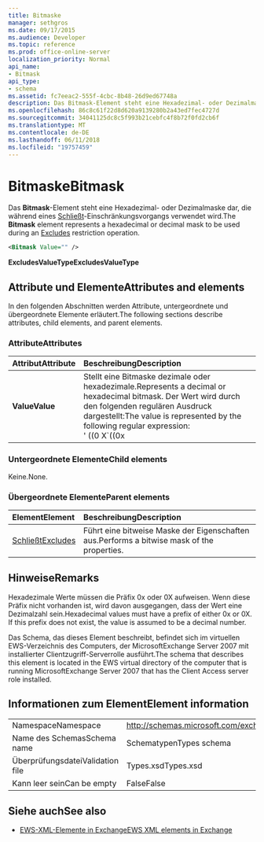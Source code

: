 ```yaml
---
title: Bitmaske
manager: sethgros
ms.date: 09/17/2015
ms.audience: Developer
ms.topic: reference
ms.prod: office-online-server
localization_priority: Normal
api_name:
- Bitmask
api_type:
- schema
ms.assetid: fc7eeac2-555f-4cbc-8b48-26d9ed67748a
description: Das Bitmask-Element steht eine Hexadezimal- oder Dezimalmaske dar, die während eines Schließt-Einschränkungsvorgangs verwendet wird.
ms.openlocfilehash: 86c8c61f22d8d620a9139280b2a43ed7fec4727d
ms.sourcegitcommit: 34041125dc8c5f993b21cebfc4f8b72f0fd2cb6f
ms.translationtype: MT
ms.contentlocale: de-DE
ms.lasthandoff: 06/11/2018
ms.locfileid: "19757459"
---
```

# <a name="bitmask"></a><span data-ttu-id="bd3b9-103">Bitmaske</span><span class="sxs-lookup"><span data-stu-id="bd3b9-103">Bitmask</span></span>

<span data-ttu-id="bd3b9-104">Das **Bitmask**-Element steht eine Hexadezimal- oder Dezimalmaske dar, die während eines [Schließt](excludes.md)-Einschränkungsvorgangs verwendet wird.</span><span class="sxs-lookup"><span data-stu-id="bd3b9-104">The **Bitmask** element represents a hexadecimal or decimal mask to be used during an [Excludes](excludes.md) restriction operation.</span></span> 
  
```xml
<Bitmask Value="" />
```

<span data-ttu-id="bd3b9-105">**ExcludesValueType**</span><span class="sxs-lookup"><span data-stu-id="bd3b9-105">**ExcludesValueType**</span></span>

## <a name="attributes-and-elements"></a><span data-ttu-id="bd3b9-106">Attribute und Elemente</span><span class="sxs-lookup"><span data-stu-id="bd3b9-106">Attributes and elements</span></span>

<span data-ttu-id="bd3b9-107">In den folgenden Abschnitten werden Attribute, untergeordnete und übergeordnete Elemente erläutert.</span><span class="sxs-lookup"><span data-stu-id="bd3b9-107">The following sections describe attributes, child elements, and parent elements.</span></span>
  
### <a name="attributes"></a><span data-ttu-id="bd3b9-108">Attribute</span><span class="sxs-lookup"><span data-stu-id="bd3b9-108">Attributes</span></span>

|<span data-ttu-id="bd3b9-109">**Attribut**</span><span class="sxs-lookup"><span data-stu-id="bd3b9-109">**Attribute**</span></span>|<span data-ttu-id="bd3b9-110">**Beschreibung**</span><span class="sxs-lookup"><span data-stu-id="bd3b9-110">**Description**</span></span>|
|:-----|:-----|
|<span data-ttu-id="bd3b9-111">**Value**</span><span class="sxs-lookup"><span data-stu-id="bd3b9-111">**Value**</span></span> | <span data-ttu-id="bd3b9-112">Stellt eine Bitmaske dezimale oder hexadezimale.</span><span class="sxs-lookup"><span data-stu-id="bd3b9-112">Represents a decimal or hexadecimal bitmask.</span></span> <span data-ttu-id="bd3b9-113">Der Wert wird durch den folgenden regulären Ausdruck dargestellt:</span><span class="sxs-lookup"><span data-stu-id="bd3b9-113">The value is represented by the following regular expression:</span></span><br/><span data-ttu-id="bd3b9-114">' ((0 X</span><span class="sxs-lookup"><span data-stu-id="bd3b9-114">\`((0x</span></span>|<span data-ttu-id="bd3b9-115">0x)[0-9a-FA-f]\*)</span><span class="sxs-lookup"><span data-stu-id="bd3b9-115">0X)[0-9A-Fa-f]\*)</span></span>|<span data-ttu-id="bd3b9-116">([0-9] \*) ".</span><span class="sxs-lookup"><span data-stu-id="bd3b9-116">([0-9]\*)\`.</span></span><br/><br/><span data-ttu-id="bd3b9-117">Nachfolgend sehen Sie Beispiele für Hexadezimalwerte für dieses Attribut:</span><span class="sxs-lookup"><span data-stu-id="bd3b9-117">The following are examples of hexadecimal values for this attribute:</span></span><br/><span data-ttu-id="bd3b9-118">-0x12AF</span><span class="sxs-lookup"><span data-stu-id="bd3b9-118">- 0x12AF</span></span><br/><span data-ttu-id="bd3b9-119">-0X334AE</span><span class="sxs-lookup"><span data-stu-id="bd3b9-119">- 0X334AE</span></span><br/><br/><span data-ttu-id="bd3b9-120">Nachfolgend sehen Sie Beispiele für Dezimalwerte für dieses Attribut:</span><span class="sxs-lookup"><span data-stu-id="bd3b9-120">The following are examples of decimal values for this attribute:</span></span><br/><span data-ttu-id="bd3b9-121">-10</span><span class="sxs-lookup"><span data-stu-id="bd3b9-121">- 10</span></span><br/><span data-ttu-id="bd3b9-122">-255</span><span class="sxs-lookup"><span data-stu-id="bd3b9-122">- 255</span></span><br/><span data-ttu-id="bd3b9-123">-4562</span><span class="sxs-lookup"><span data-stu-id="bd3b9-123">- 4562</span></span> |
   
### <a name="child-elements"></a><span data-ttu-id="bd3b9-124">Untergeordnete Elemente</span><span class="sxs-lookup"><span data-stu-id="bd3b9-124">Child elements</span></span>

<span data-ttu-id="bd3b9-125">Keine.</span><span class="sxs-lookup"><span data-stu-id="bd3b9-125">None.</span></span>
  
### <a name="parent-elements"></a><span data-ttu-id="bd3b9-126">Übergeordnete Elemente</span><span class="sxs-lookup"><span data-stu-id="bd3b9-126">Parent elements</span></span>

|<span data-ttu-id="bd3b9-127">**Element**</span><span class="sxs-lookup"><span data-stu-id="bd3b9-127">**Element**</span></span>|<span data-ttu-id="bd3b9-128">**Beschreibung**</span><span class="sxs-lookup"><span data-stu-id="bd3b9-128">**Description**</span></span>|
|:-----|:-----|
|[<span data-ttu-id="bd3b9-129">Schließt</span><span class="sxs-lookup"><span data-stu-id="bd3b9-129">Excludes</span></span>](excludes.md) <br/> |<span data-ttu-id="bd3b9-130">Führt eine bitweise Maske der Eigenschaften aus.</span><span class="sxs-lookup"><span data-stu-id="bd3b9-130">Performs a bitwise mask of the properties.</span></span>  <br/> |
   
## <a name="remarks"></a><span data-ttu-id="bd3b9-131">Hinweise</span><span class="sxs-lookup"><span data-stu-id="bd3b9-131">Remarks</span></span>

<span data-ttu-id="bd3b9-p102">Hexadezimale Werte müssen die Präfix 0x oder 0X aufweisen. Wenn diese Präfix nicht vorhanden ist, wird davon ausgegangen, dass der Wert eine Dezimalzahl sein.</span><span class="sxs-lookup"><span data-stu-id="bd3b9-p102">Hexadecimal values must have a prefix of either 0x or 0X. If this prefix does not exist, the value is assumed to be a decimal number.</span></span>
  
<span data-ttu-id="bd3b9-134">Das Schema, das dieses Element beschreibt, befindet sich im virtuellen EWS-Verzeichnis des Computers, der MicrosoftExchange Server 2007 mit installierter Clientzugriff-Serverrolle ausführt.</span><span class="sxs-lookup"><span data-stu-id="bd3b9-134">The schema that describes this element is located in the EWS virtual directory of the computer that is running MicrosoftExchange Server 2007 that has the Client Access server role installed.</span></span>
  
## <a name="element-information"></a><span data-ttu-id="bd3b9-135">Informationen zum Element</span><span class="sxs-lookup"><span data-stu-id="bd3b9-135">Element information</span></span>

|||
|:-----|:-----|
|<span data-ttu-id="bd3b9-136">Namespace</span><span class="sxs-lookup"><span data-stu-id="bd3b9-136">Namespace</span></span>  <br/> |http://schemas.microsoft.com/exchange/services/2006/types  <br/> |
|<span data-ttu-id="bd3b9-137">Name des Schemas</span><span class="sxs-lookup"><span data-stu-id="bd3b9-137">Schema name</span></span>  <br/> |<span data-ttu-id="bd3b9-138">Schematypen</span><span class="sxs-lookup"><span data-stu-id="bd3b9-138">Types schema</span></span>  <br/> |
|<span data-ttu-id="bd3b9-139">Überprüfungsdatei</span><span class="sxs-lookup"><span data-stu-id="bd3b9-139">Validation file</span></span>  <br/> |<span data-ttu-id="bd3b9-140">Types.xsd</span><span class="sxs-lookup"><span data-stu-id="bd3b9-140">Types.xsd</span></span>  <br/> |
|<span data-ttu-id="bd3b9-141">Kann leer sein</span><span class="sxs-lookup"><span data-stu-id="bd3b9-141">Can be empty</span></span>  <br/> |<span data-ttu-id="bd3b9-142">False</span><span class="sxs-lookup"><span data-stu-id="bd3b9-142">False</span></span>  <br/> |
   
## <a name="see-also"></a><span data-ttu-id="bd3b9-143">Siehe auch</span><span class="sxs-lookup"><span data-stu-id="bd3b9-143">See also</span></span>

- [<span data-ttu-id="bd3b9-144">EWS-XML-Elemente in Exchange</span><span class="sxs-lookup"><span data-stu-id="bd3b9-144">EWS XML elements in Exchange</span></span>](ews-xml-elements-in-exchange.md)

